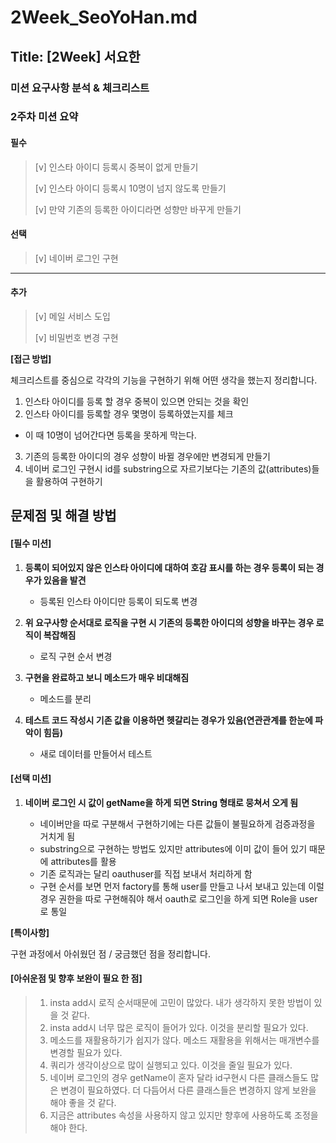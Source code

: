 # 2Week_SeoYoHan.md

## Title: [2Week] 서요한

### 미션 요구사항 분석 & 체크리스트

### 2주차 미션 요약

#### 필수

> [v] 인스타 아이디 등록시 중복이 없게 만들기
>
>[v] 인스타 아이디 등록시 10명이 넘지 않도록 만들기
>
>[v] 만약 기존의 등록한 아이디라면 성향만 바꾸게 만들기

#### 선택

> [v] 네이버 로그인 구현
---

#### 추가

> [v] 메일 서비스 도입
>
> [v] 비밀번호 변경 구현


**[접근 방법]**

체크리스트를 중심으로 각각의 기능을 구현하기 위해 어떤 생각을 했는지 정리합니다.

1. 인스타 아이디를 등록 할 경우 중복이 있으면 안되는 것을 확인
2. 인스타 아이디를 등록할 경우 몇명이 등록하였는지를 체크

- 이 때 10명이 넘어간다면 등록을 못하게 막는다.

3. 기존의 등록한 아이디의 경우 성향이 바뀔 경우에만 변경되게 만들기
4. 네이버 로그인 구현시 id를 substring으로 자르기보다는 기존의 값(attributes)들을 활용하여 구현하기

## 문제점 및 해결 방법

#### [필수 미션]

1. **등록이 되어있지 않은 인스타 아이디에 대하여 호감 표시를 하는 경우 등록이 되는 경우가 있음을 발견**

    - 등록된 인스타 아이디만 등록이 되도록 변경


2. **위 요구사항 순서대로 로직을 구현 시 기존의 등록한 아이디의 성향을 바꾸는 경우 로직이 복잡해짐**

    - 로직 구현 순서 변경


3. **구현을 완료하고 보니 메소드가 매우 비대해짐**

    - 메소드를 분리


4. **테스트 코드 작성시 기존 값을 이용하면 헷갈리는 경우가 있음(연관관계를 한눈에 파악이 힘듬)**

    - 새로 데이터를 만들어서 테스트

#### [선택 미션]

1. **네이버 로그인 시 값이 getName을 하게 되면 String 형태로 뭉쳐서 오게 됨**

    - 네이버만을 따로 구분해서 구현하기에는 다른 값들이 불필요하게 검증과정을 거치게 됨
    - substring으로 구현하는 방법도 있지만 attributes에 이미 값이 들어 있기 때문에 attributes를 활용
    - 기존 로직과는 달리 oauthuser를 직접 보내서 처리하게 함
    - 구현 순서를 보면 먼저 factory를 통해 user를 만들고 나서 보내고 있는데 이럴 경우 권한을 따로 구현해줘야 해서 oauth로 로그인을 하게 되면 Role을 user로 통일

**[특이사항]**

구현 과정에서 아쉬웠던 점 / 궁금했던 점을 정리합니다.

#### [아쉬운점 및 향후 보완이 필요 한 점]

> 1. insta add시 로직 순서때문에 고민이 많았다. 내가 생각하지 못한 방법이 있을 것 같다.
>2. insta add시 너무 많은 로직이 들어가 있다. 이것을 분리할 필요가 있다.
>3. 메소드를 재활용하기가 쉽지가 않다. 메소드 재활용을 위해서는 매개변수를 변경할 필요가 있다.
>4. 쿼리가 생각이상으로 많이 실행되고 있다. 이것을 줄일 필요가 있다.
>5. 네이버 로그인의 경우 getName이 혼자 달라 id구현시 다른 클래스들도 많은 변경이 필요하였다. 더 다듬어서 다른 클래스들은 변경하지 않게 보완을 해야 좋을 것 같다.
>6. 지금은 attributes 속성을 사용하지 않고 있지만 향후에 사용하도록 조정을 해야 한다. 


